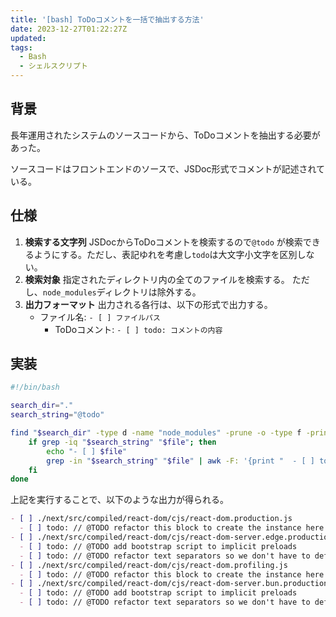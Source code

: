 ```yaml
---
title: '[bash] ToDoコメントを一括で抽出する方法'
date: 2023-12-27T01:22:27Z
updated:
tags:
  - Bash
  - シェルスクリプト
---
```


## 背景

長年運用されたシステムのソースコードから、ToDoコメントを抽出する必要があった。

ソースコードはフロントエンドのソースで、JSDoc形式でコメントが記述されている。

## 仕様

1.  **検索する文字列**
    JSDocからToDoコメントを検索するので`@todo` が検索できるようにする。ただし、表記ゆれを考慮し`todo`は大文字小文字を区別しない。
1.  **検索対象**
    指定されたディレクトリ内の全てのファイルを検索する。
    ただし、`node_modules`ディレクトリは除外する。
1.  **出力フォーマット**
    出力される各行は、以下の形式で出力する。
    - ファイル名: `- [ ] ファイルパス`
      - ToDoコメント: `- [ ] todo: コメントの内容`

## 実装

```bash
#!/bin/bash

search_dir="."
search_string="@todo"

find "$search_dir" -type d -name "node_modules" -prune -o -type f -print | while read -r file; do
    if grep -iq "$search_string" "$file"; then
        echo "- [ ] $file"
        grep -in "$search_string" "$file" | awk -F: '{print "  - [ ] todo: " $2}'
    fi
done
```

上記を実行することで、以下のような出力が得られる。

```md
- [ ] ./next/src/compiled/react-dom/cjs/react-dom.production.js
  - [ ] todo: // @TODO refactor this block to create the instance here in complete
- [ ] ./next/src/compiled/react-dom/cjs/react-dom-server.edge.production.js
  - [ ] todo: // @TODO add bootstrap script to implicit preloads
  - [ ] todo: // @TODO refactor text separators so we don't have to defensively add
- [ ] ./next/src/compiled/react-dom/cjs/react-dom.profiling.js
  - [ ] todo: // @TODO refactor this block to create the instance here in complete
- [ ] ./next/src/compiled/react-dom/cjs/react-dom-server.bun.production.js
  - [ ] todo: // @TODO add bootstrap script to implicit preloads
  - [ ] todo: // @TODO refactor text separators so we don't have to defensively add
```
